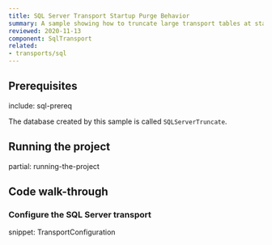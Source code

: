 ```yaml
---
title: SQL Server Transport Startup Purge Behavior
summary: A sample showing how to truncate large transport tables at startup for SQL Server Transport.
reviewed: 2020-11-13
component: SqlTransport
related:
- transports/sql
---
```



## Prerequisites

include: sql-prereq

The database created by this sample is called `SQLServerTruncate`.


## Running the project

partial: running-the-project

## Code walk-through


### Configure the SQL Server transport

snippet: TransportConfiguration
